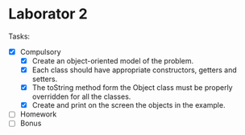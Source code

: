 # Laborator 2

Tasks:
- [x] Compulsory
  - [x] Create an object-oriented model of the problem.
  - [x] Each class should have appropriate constructors, getters and setters.
  - [x] The toString method form the Object class must be properly overridden for all the classes.
  - [x] Create and print on the screen the objects in the example.
- [ ] Homework
- [ ] Bonus